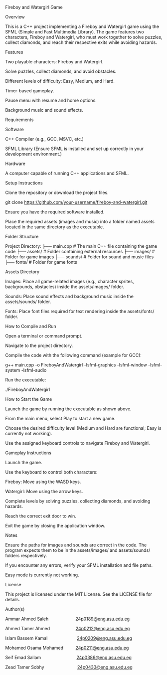 Fireboy and Watergirl Game

Overview

This is a C++ project implementing a Fireboy and Watergirl game using the SFML (Simple and Fast Multimedia Library). The game features two characters, Fireboy and Watergirl, who must work together to solve puzzles, collect diamonds, and reach their respective exits while avoiding hazards.

Features

Two playable characters: Fireboy and Watergirl.

Solve puzzles, collect diamonds, and avoid obstacles.

Different levels of difficulty: Easy, Medium, and Hard.

Timer-based gameplay.

Pause menu with resume and home options.

Background music and sound effects.

Requirements

Software

C++ Compiler (e.g., GCC, MSVC, etc.)

SFML Library (Ensure SFML is installed and set up correctly in your development environment.)

Hardware

A computer capable of running C++ applications and SFML.

Setup Instructions

Clone the repository or download the project files.

git clone https://github.com/your-username/fireboy-and-watergirl.git

Ensure you have the required software installed.

Place the required assets (images and music) into a folder named assets located in the same directory as the executable.

Folder Structure

Project Directory:
├── main.cpp         # The main C++ file containing the game code
├── assets/          # Folder containing external resources
    ├── images/      # Folder for game images
    ├── sounds/      # Folder for sound and music files
    ├── fonts/       # Folder for game fonts

Assets Directory

Images: Place all game-related images (e.g., character sprites, backgrounds, obstacles) inside the assets/images/ folder.

Sounds: Place sound effects and background music inside the assets/sounds/ folder.

Fonts: Place font files required for text rendering inside the assets/fonts/ folder.

How to Compile and Run

Open a terminal or command prompt.

Navigate to the project directory.

Compile the code with the following command (example for GCC):

g++ main.cpp -o FireboyAndWatergirl -lsfml-graphics -lsfml-window -lsfml-system -lsfml-audio

Run the executable:

./FireboyAndWatergirl

How to Start the Game

Launch the game by running the executable as shown above.

From the main menu, select Play to start a new game.

Choose the desired difficulty level (Medium and Hard are functional; Easy is currently not working).

Use the assigned keyboard controls to navigate Fireboy and Watergirl.

Gameplay Instructions

Launch the game.

Use the keyboard to control both characters:

Fireboy: Move using the WASD keys.

Watergirl: Move using the arrow keys.

Complete levels by solving puzzles, collecting diamonds, and avoiding hazards.

Reach the correct exit door to win.

Exit the game by closing the application window.

Notes

Ensure the paths for images and sounds are correct in the code. The program expects them to be in the assets/images/ and assets/sounds/ folders respectively.

If you encounter any errors, verify your SFML installation and file paths.

Easy mode is currently not working.

License

This project is licensed under the MIT License. See the LICENSE file for details.

Author(s)

Ammar Ahmed Saleh                      24p0189@eng.asu.edu.eg

Ahmed Tamer Ahmed                     24p0212@eng.asu.edu.eg

Islam Bassem Kamal                        24p0209@eng.asu.edu.eg

Mohamed Osama Mohamed          24p0211@eng.asu.edu.eg

Seif Emad Sallam                             24p0386@eng.asu.edu.eg

Zead Tamer Sobhy                           24p0433@eng.asu.edu.eg

